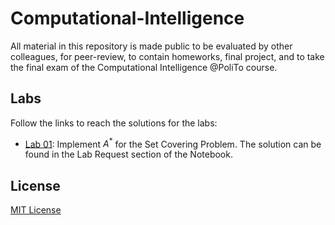 # Computational-Intelligence
All material in this repository is made public to be evaluated by other colleagues, for peer-review, to contain homeworks, final project, and to take the final exam of the Computational Intelligence @PoliTo course.

## Labs
Follow the links to reach the solutions for the labs:
- [Lab 01](set-covering/set-covering.ipynb): Implement $A^*$ for the Set Covering Problem. The solution can be found in the Lab Request section of the Notebook.

## License
[MIT License](LICENSE)
